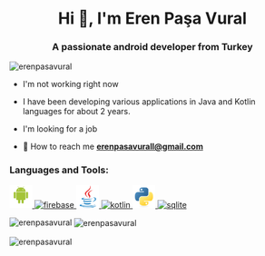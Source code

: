 <h1 align="center">Hi 👋, I'm Eren Paşa Vural</h1>
<h3 align="center">A passionate android developer from Turkey</h3>

<p align="left"> <img src="https://komarev.com/ghpvc/?username=erenpasavural&label=Profile%20views&color=0e75b6&style=flat" alt="erenpasavural" /> </p>

- I'm not working right now
- I have been developing various applications in Java and Kotlin languages for about 2 years.
- I'm looking for a job

- 💬 How to reach me **erenpasavurall@gmail.com**


<h3 align="left">Languages and Tools:</h3>
<p align="left"> <a href="https://developer.android.com" target="_blank" rel="noreferrer"> <img src="https://raw.githubusercontent.com/devicons/devicon/master/icons/android/android-original-wordmark.svg" alt="android" width="40" height="40"/> </a> <a href="https://firebase.google.com/" target="_blank" rel="noreferrer"> <img src="https://www.vectorlogo.zone/logos/firebase/firebase-icon.svg" alt="firebase" width="40" height="40"/> </a> <a href="https://www.java.com" target="_blank" rel="noreferrer"> <img src="https://raw.githubusercontent.com/devicons/devicon/master/icons/java/java-original.svg" alt="java" width="40" height="40"/> </a> <a href="https://kotlinlang.org" target="_blank" rel="noreferrer"> <img src="https://www.vectorlogo.zone/logos/kotlinlang/kotlinlang-icon.svg" alt="kotlin" width="40" height="40"/> </a> <a href="https://www.python.org" target="_blank" rel="noreferrer"> <img src="https://raw.githubusercontent.com/devicons/devicon/master/icons/python/python-original.svg" alt="python" width="40" height="40"/> </a> <a href="https://www.sqlite.org/" target="_blank" rel="noreferrer"> <img src="https://www.vectorlogo.zone/logos/sqlite/sqlite-icon.svg" alt="sqlite" width="40" height="40"/> </a> </p>

<p><img align="left" src="https://github-readme-stats.vercel.app/api/top-langs?username=erenpasavural&show_icons=true&locale=en&layout=compact" alt="erenpasavural" /></p>

<p>&nbsp;<img align="center" src="https://github-readme-stats.vercel.app/api?username=erenpasavural&show_icons=true&locale=en" alt="erenpasavural" /></p>

<p><img align="center" src="https://github-readme-streak-stats.herokuapp.com/?user=erenpasavural&" alt="erenpasavural" /></p>
